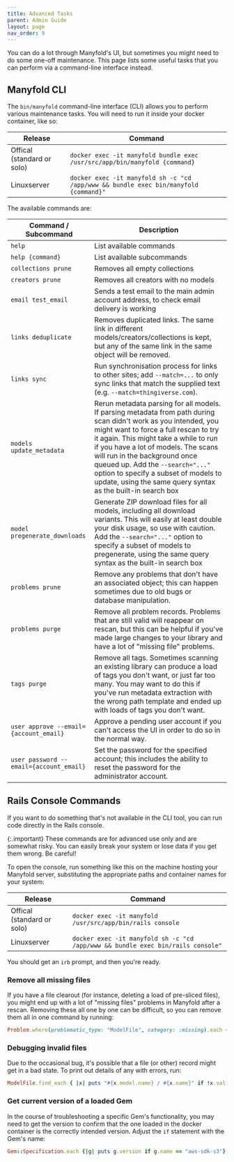 ```yaml
---
title: Advanced Tasks
parent: Admin Guide
layout: page
nav_order: 9
---
```


You can do a lot through Manyfold's UI, but sometimes you might need to do some one-off maintenance. This page lists some useful tasks that you can perform via a command-line interface instead.

## Manyfold CLI

The `bin/manyfold` command-line interface (CLI) allows you to perform various maintenance tasks. You will need to run it inside your docker container, like so:

|Release|Command|
|--|--|
|Offical (standard or solo)|`docker exec -it manyfold bundle exec /usr/src/app/bin/manyfold {command}`|
|Linuxserver|`docker exec -it manyfold sh -c "cd /app/www && bundle exec bin/manyfold {command}"`|

The available commands are:

|Command / Subcommand|Description|
|---|---|
|`help`|List available commands|
|`help {command}`|List available subcommands|
|`collections prune`|Removes all empty collections|
|`creators prune`|Removes all creators with no models|
|`email test_email`|Sends a test email to the main admin account address, to check email delivery is working|
|`links deduplicate`|Removes duplicated links. The same link in different models/creators/collections is kept, but any of the same link in the same object will be removed.|
|`links sync`|Run synchronisation process for links to other sites; add `--match=...` to only sync links that match the supplied text (e.g. `--match=thingiverse.com`).|
|`models update_metadata`|Rerun metadata parsing for all models. If parsing metadata from path during scan didn't work as you intended, you might want to force a full rescan to try it again. This might take a while to run if you have a lot of models. The scans will run in the background once queued up. Add the `--search="..."` option to specify a subset of models to update, using the same query syntax as the built-in search box|
|`model pregenerate_downloads`|Generate ZIP download files for all models, including all download variants. This will easily at least double your disk usage, so use with caution. Add the `--search="..."` option to specify a subset of models to pregenerate, using the same query syntax as the built-in search box|
|`problems prune`|Remove any problems that don't have an associated object; this can happen sometimes due to old bugs or database manipulation.|
|`problems purge`|Remove all problem records. Problems that are still valid will reappear on rescan, but this can be helpful if you've made large changes to your library and have a lot of "missing file" problems.|
|`tags purge`|Remove all tags. Sometimes scanning an existing library can produce a load of tags you don't want, or just far too many. You may want to do this if you've run metadata extraction with the wrong path template and ended up with loads of tags you don't want.|
|`user approve --email={account_email}`|Approve a pending user account if you can't access the UI in order to do so in the normal way.|
|`user password --email={account_email}`|Set the password for the specified account; this includes the ability to reset the password for the administrator account.|

## Rails Console Commands

If you want to do something that's not available in the CLI tool, you can run code directly in the Rails console.

{:.important}
These commands are for advanced use only and are somewhat risky. You can easily break your system or lose data if you get them wrong. Be careful!

To open the console, run something like this on the machine hosting your Manyfold server, substituting the appropriate paths and container names for your system:

|Release|Command|
|--|--|
|Offical (standard or solo)|`docker exec -it manyfold /usr/src/app/bin/rails console`|
|Linuxserver|`docker exec -it manyfold sh -c "cd /app/www && bundle exec bin/rails console"`|

You should get an `irb` prompt, and then you're ready.

### Remove all missing files

If you have a file clearout (for instance, deleting a load of pre-sliced files), you might end up with a lot of "missing files" problems in Manyfold after a rescan. Removing these all one by one can be difficult, so you can remove them all in one command by running:

```ruby
Problem.where(problematic_type: "ModelFile", category: :missing).each {|x| x.problematic.destroy}
```

### Debugging invalid files

Due to the occasional bug, it's possible that a file (or other) record might get in a bad state. To print out details of any with errors, run:

```ruby
ModelFile.find_each { |x| puts "#{x.model.name} / #{x.name}" if !x.valid? }
````

### Get current version of a loaded Gem

In the course of troubleshooting a specific Gem's functionality, you may need to get the version to confirm that the one loaded in the docker container is the correctly intended version. Adjust the `if` statement with the Gem's name:

```ruby
Gem::Specification.each {|g| puts g.version if g.name == "aws-sdk-s3"};
```
